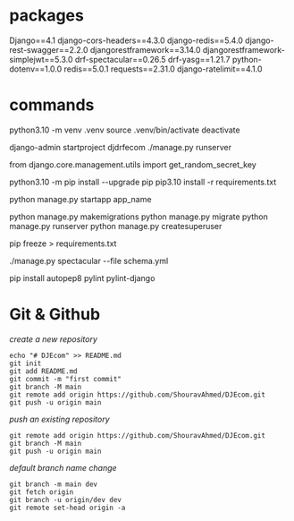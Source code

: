 # packages

Django==4.1
django-cors-headers==4.3.0
django-redis==5.4.0
django-rest-swagger==2.2.0
djangorestframework==3.14.0
djangorestframework-simplejwt==5.3.0
drf-spectacular==0.26.5
drf-yasg==1.21.7
python-dotenv==1.0.0
redis==5.0.1
requests==2.31.0
django-ratelimit==4.1.0

# commands

python3.10 -m venv .venv
source .venv/bin/activate
deactivate

django-admin startproject djdrfecom
./manage.py runserver

from django.core.management.utils import get_random_secret_key

python3.10 -m pip install --upgrade pip
pip3.10 install -r requirements.txt
 
python manage.py startapp app_name

python manage.py makemigrations
python manage.py migrate
python manage.py runserver
python manage.py createsuperuser

pip freeze > requirements.txt

./manage.py spectacular --file schema.yml

pip install autopep8 pylint pylint-django

# Git & Github

*create a new repository*
```
echo "# DJEcom" >> README.md
git init
git add README.md
git commit -m "first commit"
git branch -M main
git remote add origin https://github.com/ShouravAhmed/DJEcom.git
git push -u origin main
```

*push an existing repository*
```
git remote add origin https://github.com/ShouravAhmed/DJEcom.git
git branch -M main
git push -u origin main
```

*default branch name change*
```
git branch -m main dev
git fetch origin
git branch -u origin/dev dev
git remote set-head origin -a
```